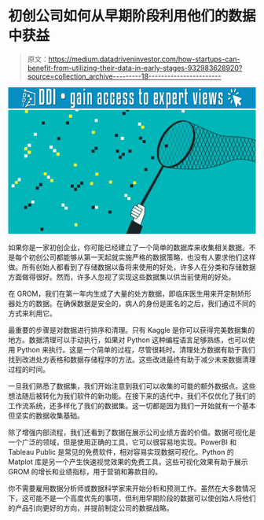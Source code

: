 # 初创公司如何从早期阶段利用他们的数据中获益

> 原文：<https://medium.datadriveninvestor.com/how-startups-can-benefit-from-utilizing-their-data-in-early-stages-932983628920?source=collection_archive---------18----------------------->

[![](img/ff548bf64d7807fcfadcf8fe6f2a539f.png)](http://www.track.datadriveninvestor.com/1B9E)![](img/8de5d64c43dfbb58ca6ab26f2d770da9.png)

如果你是一家初创企业，你可能已经建立了一个简单的数据库来收集相关数据。不是每个初创公司都能够从第一天起就实施严格的数据策略，也没有人要求他们这样做。所有创始人都看到了存储数据以备将来使用的好处，许多人在分类和存储数据方面做得很好。然而，许多人忽视了实现这些数据集以供当前使用的好处。

在 GROM，我们在第一年内生成了大量的处方数据，即临床医生用来开定制矫形器处方的数据。在确保数据是安全的，病人的身份是匿名的之后，我们通过不同的方式来利用它。

最重要的步骤是对数据进行排序和清理。只有 Kaggle 是你可以获得完美数据集的地方。数据清理可以手动执行，如果对 Python 这种编程语言足够熟练，也可以使用 Python 来执行。这是一个简单的过程，尽管很耗时。清理处方数据有助于我们找到改进处方表格和数据存储程序的方法。这些改进最终有助于减少未来数据清理过程的时间。

一旦我们熟悉了数据集，我们开始注意到我们可以收集的可能的额外数据点。这些想法随后被转化为我们软件的新功能。在接下来的迭代中，我们不仅优化了我们的工作流系统，还多样化了我们的数据集。这一切都是因为我们一开始就有一个基本但坚实的数据收集基础。

除了增强内部流程，我们还看到了数据在展示公司业绩方面的价值。数据可视化是一个广泛的领域，但是使用正确的工具，它可以很容易地实现。PowerBI 和 Tableau Public 是常见的免费软件，相对容易实现数据可视化。Python 的 Matplot 库是另一个产生快速视觉效果的免费工具。这些可视化效果有助于展示 GROM 的增长和业绩指标，用于营销和筹款目的。

你不需要雇用数据分析师或数据科学家来开始分析和预测工作。虽然在大多数情况下，这可能不是一个高度优先的事项，但利用早期阶段的数据可以使创始人将他们的产品引向更好的方向，并提前制定公司的数据战略。